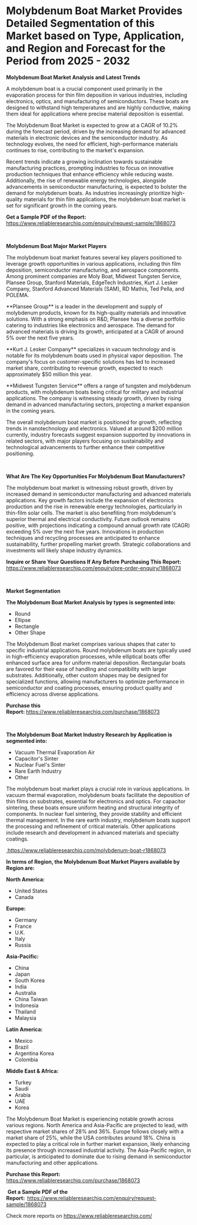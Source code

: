 <p><h1>Molybdenum Boat Market Provides Detailed Segmentation of this Market based on Type, Application, and Region and Forecast for the Period from 2025 - 2032</h1></p><p><strong>Molybdenum Boat Market Analysis and Latest Trends</strong></p>
<p><p>A molybdenum boat is a crucial component used primarily in the evaporation process for thin film deposition in various industries, including electronics, optics, and manufacturing of semiconductors. These boats are designed to withstand high temperatures and are highly conductive, making them ideal for applications where precise material deposition is essential.</p><p>The Molybdenum Boat Market is expected to grow at a CAGR of 10.2% during the forecast period, driven by the increasing demand for advanced materials in electronic devices and the semiconductor industry. As technology evolves, the need for efficient, high-performance materials continues to rise, contributing to the market's expansion. </p><p>Recent trends indicate a growing inclination towards sustainable manufacturing practices, prompting industries to focus on innovative production techniques that enhance efficiency while reducing waste. Additionally, the rise of renewable energy technologies, alongside advancements in semiconductor manufacturing, is expected to bolster the demand for molybdenum boats. As industries increasingly prioritize high-quality materials for thin film applications, the molybdenum boat market is set for significant growth in the coming years.</p></p>
<p><strong>Get a Sample PDF of the Report:&nbsp;</strong> <a href="https://www.reliableresearchiq.com/enquiry/request-sample/1868073?utm_campaign=2595&utm_medium=2&utm_source=Github&utm_content=ia&utm_term=19022025&utm_id=molybdenum-boat">https://www.reliableresearchiq.com/enquiry/request-sample/1868073</a></p>
<p>&nbsp;</p>
<p><strong>Molybdenum Boat Major Market Players</strong></p>
<p><p>The molybdenum boat market features several key players positioned to leverage growth opportunities in various applications, including thin film deposition, semiconductor manufacturing, and aerospace components. Among prominent companies are Moly Boat, Midwest Tungsten Service, Plansee Group, Stanford Materials, EdgeTech Industries, Kurt J. Lesker Company, Stanford Advanced Materials (SAM), RD Mathis, Ted Pella, and POLEMA.</p><p>**Plansee Group** is a leader in the development and supply of molybdenum products, known for its high-quality materials and innovative solutions. With a strong emphasis on R&D, Plansee has a diverse portfolio catering to industries like electronics and aerospace. The demand for advanced materials is driving its growth, anticipated at a CAGR of around 5% over the next five years.</p><p>**Kurt J. Lesker Company** specializes in vacuum technology and is notable for its molybdenum boats used in physical vapor deposition. The company's focus on customer-specific solutions has led to increased market share, contributing to revenue growth, expected to reach approximately $50 million this year.</p><p>**Midwest Tungsten Service** offers a range of tungsten and molybdenum products, with molybdenum boats being critical for military and industrial applications. The company is witnessing steady growth, driven by rising demand in advanced manufacturing sectors, projecting a market expansion in the coming years.</p><p>The overall molybdenum boat market is positioned for growth, reflecting trends in nanotechnology and electronics. Valued at around $200 million currently, industry forecasts suggest expansion supported by innovations in related sectors, with major players focusing on sustainability and technological advancements to further enhance their competitive positioning.</p></p>
<p>&nbsp;</p>
<p><strong>What Are The Key Opportunities For Molybdenum Boat Manufacturers?</strong></p>
<p><p>The molybdenum boat market is witnessing robust growth, driven by increased demand in semiconductor manufacturing and advanced materials applications. Key growth factors include the expansion of electronics production and the rise in renewable energy technologies, particularly in thin-film solar cells. The market is also benefiting from molybdenum's superior thermal and electrical conductivity. Future outlook remains positive, with projections indicating a compound annual growth rate (CAGR) exceeding 5% over the next five years. Innovations in production techniques and recycling processes are anticipated to enhance sustainability, further propelling market growth. Strategic collaborations and investments will likely shape industry dynamics.</p></p>
<p><strong>Inquire or Share Your Questions If Any Before Purchasing This Report:</strong> <a href="https://www.reliableresearchiq.com/enquiry/pre-order-enquiry/1868073?utm_campaign=2595&utm_medium=2&utm_source=Github&utm_content=ia&utm_term=19022025&utm_id=molybdenum-boat">https://www.reliableresearchiq.com/enquiry/pre-order-enquiry/1868073</a></p>
<p>&nbsp;</p>
<p><strong>Market Segmentation</strong></p>
<p><strong>The Molybdenum Boat Market Analysis by types is segmented into:</strong></p>
<p><ul><li>Round</li><li>Ellipse</li><li>Rectangle</li><li>Other Shape</li></ul></p>
<p><p>The Molybdenum Boat market comprises various shapes that cater to specific industrial applications. Round molybdenum boats are typically used in high-efficiency evaporation processes, while elliptical boats offer enhanced surface area for uniform material deposition. Rectangular boats are favored for their ease of handling and compatibility with larger substrates. Additionally, other custom shapes may be designed for specialized functions, allowing manufacturers to optimize performance in semiconductor and coating processes, ensuring product quality and efficiency across diverse applications.</p></p>
<p><strong>Purchase this Report:&nbsp;</strong><a href="https://www.reliableresearchiq.com/purchase/1868073?utm_campaign=2595&utm_medium=2&utm_source=Github&utm_content=ia&utm_term=19022025&utm_id=molybdenum-boat">https://www.reliableresearchiq.com/purchase/1868073</a></p>
<p>&nbsp;</p>
<p><strong>The Molybdenum Boat Market Industry Research by Application is segmented into:</strong></p>
<p><ul><li>Vacuum Thermal Evaporation Air</li><li>Capacitor's Sinter</li><li>Nuclear Fuel's Sinter</li><li>Rare Earth Industry</li><li>Other</li></ul></p>
<p><p>The molybdenum boat market plays a crucial role in various applications. In vacuum thermal evaporation, molybdenum boats facilitate the deposition of thin films on substrates, essential for electronics and optics. For capacitor sintering, these boats ensure uniform heating and structural integrity of components. In nuclear fuel sintering, they provide stability and efficient thermal management. In the rare earth industry, molybdenum boats support the processing and refinement of critical materials. Other applications include research and development in advanced materials and specialty coatings.</p></p>
<p><a href="https://www.reliableresearchiq.com/molybdenum-boat-r1868073?utm_campaign=2595&utm_medium=2&utm_source=Github&utm_content=ia&utm_term=19022025&utm_id=molybdenum-boat">&nbsp;https://www.reliableresearchiq.com/molybdenum-boat-r1868073</a></p>
<p><strong>In terms of Region, the Molybdenum Boat Market Players available by Region are:</strong></p>
<p>
    <p> <strong> North America: </strong>
        <ul>
            <li>United States</li>
            <li>Canada</li>
        </ul>
        </p> 
    <p> <strong> Europe: </strong>
        <ul>
            <li>Germany</li>
            <li>France</li>
            <li>U.K.</li>
            <li>Italy</li>
            <li>Russia</li>
        </ul>
        </p> 
    <p> <strong> Asia-Pacific: </strong>
        <ul>
            <li>China</li>
            <li>Japan</li>
            <li>South Korea</li>
            <li>India</li>
            <li>Australia</li>
            <li>China Taiwan</li>
            <li>Indonesia</li>
            <li>Thailand</li>
            <li>Malaysia</li>
        </ul>
        </p> 
    <p> <strong> Latin America: </strong>
        <ul>
            <li>Mexico</li>
            <li>Brazil</li>
            <li>Argentina Korea</li>
            <li>Colombia</li>
        </ul>
        </p> 
    <p> <strong> Middle East & Africa: </strong>
        <ul>
            <li>Turkey</li>
            <li>Saudi</li>
            <li>Arabia</li>
            <li>UAE</li>
            <li>Korea</li>
        </ul>
    </p>
    </p>
<p><p>The Molybdenum Boat Market is experiencing notable growth across various regions. North America and Asia-Pacific are projected to lead, with respective market shares of 28% and 36%. Europe follows closely with a market share of 25%, while the USA contributes around 18%. China is expected to play a critical role in further market expansion, likely enhancing its presence through increased industrial activity. The Asia-Pacific region, in particular, is anticipated to dominate due to rising demand in semiconductor manufacturing and other applications.</p></p>
<p><strong>Purchase this Report: </strong><a href="https://www.reliableresearchiq.com/purchase/1868073?utm_campaign=2595&utm_medium=2&utm_source=Github&utm_content=ia&utm_term=19022025&utm_id=molybdenum-boat">https://www.reliableresearchiq.com/purchase/1868073</a></p>
<p>&nbsp;<strong>Get a Sample PDF of the Report:&nbsp;&nbsp;</strong><a href="https://www.reliableresearchiq.com/enquiry/request-sample/1868073?utm_campaign=2595&utm_medium=2&utm_source=Github&utm_content=ia&utm_term=19022025&utm_id=molybdenum-boat">https://www.reliableresearchiq.com/enquiry/request-sample/1868073</a></p>
<p><strong></strong></p>
<p>Check more reports on <a href="https://www.reliableresearchiq.com/?utm_campaign=2595&utm_medium=2&utm_source=Github&utm_content=ia&utm_term=19022025&utm_id=molybdenum-boat">https://www.reliableresearchiq.com/</a></p>